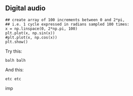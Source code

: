 ## Digital audio


<!-- https://www.pythonforengineers.com/audio-and-digital-signal-processingdsp-in-python/ -->

<!-- ### Create 1 cycle of a sine wave -->

<!-- To create 1 cycle of a sine wave, we need to move a hand around 
a clock in small increments (whose size is determined by the 
sampling rate we are using) and evaluate the sine function of the 
angle between the moving hand and a fixed hand pointing to 3 o'clock,
as illustrated here:

 https://upload.wikimedia.org/wikipedia/commons/3/3b/Circle_cos_sin.gif

 (See also Peter Ladefoged "Elements of Acoustic Phonetics", 2nd ed., pp.152-4) 
 -->
<!-- The measure of angle we will use will be radians rather than degrees.
Instead of counting 1 cycle as 360 degrees, we will count it as 2*pi
radians. This is explained visually here:

https://en.wikipedia.org/wiki/Radian#/media/File:Circle_radians.gif

 -->


```
## create array of 100 increments between 0 and 2*pi, 
## i.e. 1 cycle expressed in radians sampled 100 times:
x = np.linspace(0, 2*np.pi, 100) 
plt.plot(x, np.sin(x)) 
#plt.plot(x, np.cos(x))
plt.show()    
```



Try this:

```
balh balh
```

And this:

```
etc etc
```


imp